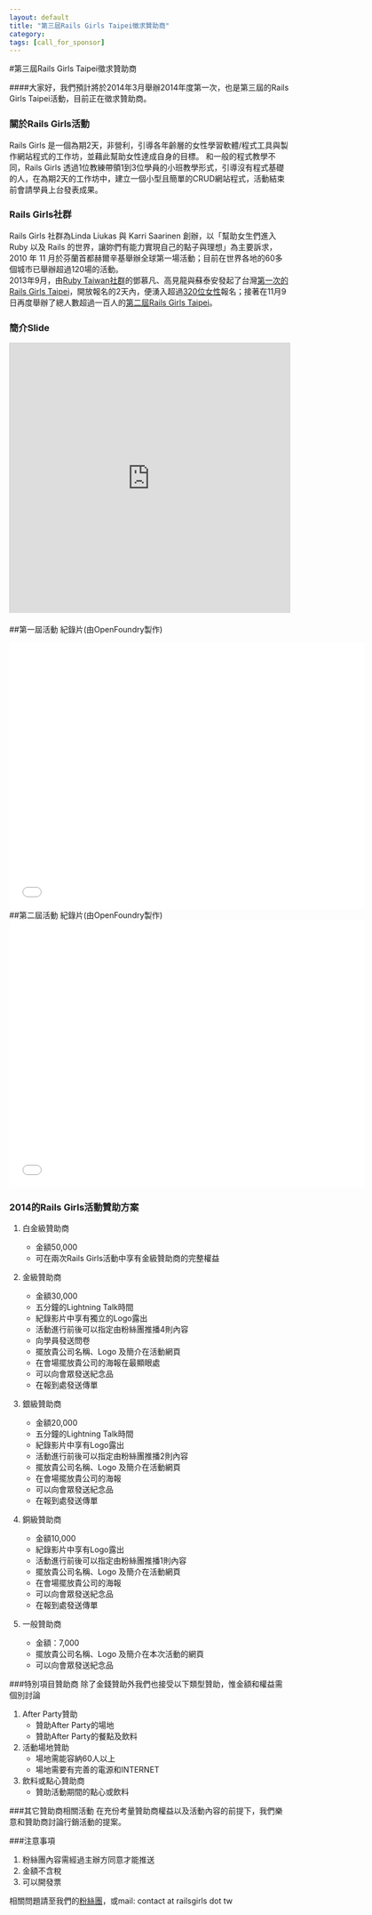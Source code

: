 ```yaml
---
layout: default
title: "第三屆Rails Girls Taipei徵求贊助商"
category:
tags: [call_for_sponsor]
---
```

#第三屆Rails Girls Taipei徵求贊助商

####大家好，我們預計將於2014年3月舉辦2014年度第一次，也是第三屆的Rails Girls Taipei活動，目前正在徵求贊助商。

### 關於Rails Girls活動
Rails Girls 是一個為期2天，非營利，引導各年齡層的女性學習軟體/程式工具與製作網站程式的工作坊，並藉此幫助女性達成自身的目標。
和一般的程式教學不同，Rails Girls 透過1位教練帶領1到3位學員的小班教學形式，引導沒有程式基礎的人，在為期2天的工作坊中，建立一個小型且簡單的CRUD網站程式，活動結束前會請學員上台發表成果。

### Rails Girls社群
Rails Girls 社群為Linda Liukas 與 Karri Saarinen 創辦，以「幫助女生們進入 Ruby 以及 Rails 的世界，讓妳們有能力實現自己的點子與理想」為主要訴求，2010 年 11 月於芬蘭首都赫爾辛基舉辦全球第一場活動；目前在世界各地的60多個城市已舉辦超過120場的活動。
<br/>
2013年9月，由[Ruby Taiwan社群](http://ruby.tw)的鄧慕凡、高見龍與蘇泰安發起了台灣[第一次的Rails Girls Taipei](http://railsgirls.tw/2013/10/08/rg-taipei1st-record/)，開放報名的2天內，便湧入超過[320位女性](http://registrano.com/events/railsgirls-taipei-01)報名；接著在11月9日再度舉辦了總人數超過一百人的[第二屆Rails Girls Taipei](http://railsgirls.tw/2013/11/29/rg-taipei2nd-record/)。

### 簡介Slide
<center>
<iframe src="http://www.slideshare.net/slideshow/embed_code/30329410" width="595" height="485" frameborder="0" marginwidth="0" marginheight="0" scrolling="no" style="border:1px solid #CCC; border-width:1px 1px 0; margin-bottom:5px; max-width: 100%;" allowfullscreen> </iframe>
</center>

##第一屆活動 紀錄片(由OpenFoundry製作)
<center>
<iframe width="640" height="480" src="//www.youtube.com/embed/BJpaj96RgHw" frameborder="0" allowfullscreen></iframe>
</center>
##第二屆活動 紀錄片(由OpenFoundry製作)
<center>
<iframe width="640" height="480" src="//www.youtube.com/embed/9jZTbqokELM" frameborder="0" allowfullscreen></iframe>
</center>

### 2014的Rails Girls活動贊助方案

1.	白金級贊助商
	*	金額50,000
	*	可在兩次Rails Girls活動中享有金級贊助商的完整權益
1.	金級贊助商
	*  金額30,000
	*  五分鐘的Lightning Talk時間
	*  紀錄影片中享有獨立的Logo露出
	*  活動進行前後可以指定由粉絲團推播4則內容
	*  向學員發送問卷
	*  擺放貴公司名稱、Logo 及簡介在活動網頁
	*  在會場擺放貴公司的海報在最顯眼處
	*  可以向會眾發送紀念品
	*  在報到處發送傳單
	
1.	銀級贊助商
	*  金額20,000
	*  五分鐘的Lightning Talk時間
	*  紀錄影片中享有Logo露出
	*  活動進行前後可以指定由粉絲團推播2則內容
	*  擺放貴公司名稱、Logo 及簡介在活動網頁
	*  在會場擺放貴公司的海報
	*  可以向會眾發送紀念品
	*  在報到處發送傳單
1.  銅級贊助商
	*  金額10,000
	*  紀錄影片中享有Logo露出
	*  活動進行前後可以指定由粉絲團推播1則內容
	*  擺放貴公司名稱、Logo 及簡介在活動網頁
	*  在會場擺放貴公司的海報
	*  可以向會眾發送紀念品
	*  在報到處發送傳單
1.  一般贊助商
	*  金額：7,000
	*  擺放貴公司名稱、Logo 及簡介在本次活動的網頁
	*  可以向會眾發送紀念品
	
###特別項目贊助商
除了金錢贊助外我們也接受以下類型贊助，惟金額和權益需個別討論

1.  After Party贊助
	*	贊助After Party的場地
	*	贊助After Party的餐點及飲料
1.  活動場地贊助
	*  場地需能容納60人以上
	*  場地需要有完善的電源和INTERNET
1.  飲料或點心贊助商
	*  贊助活動期間的點心或飲料
	
###其它贊助商相關活動
在充份考量贊助商權益以及活動內容的前提下，我們樂意和贊助商討論行銷活動的提案。

###注意事項
1.	粉絲團內容需經過主辦方同意才能推送
1.	金額不含稅
1.	可以開發票

相關問題請至我們的[粉絲團](https://www.facebook.com/railsgirlstw)，或mail: contact at railsgirls dot tw